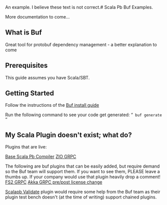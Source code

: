 An example. I believe these text is not correct.# Scala Pb Buf Examples.

More documentation to come...

## What is Buf
Great tool for protobuf dependency management - a better explanation to come

## Prerequisites

This guide assumes you have Scala/SBT.

## Getting Started

Follow the instructions of the [Buf install guide](https://buf.build/docs/installation)

Run the following command to see your code get generated:
“`
buf generate
“`


## My Scala Plugin doesn't exist; what do?

Plugins that are live:

[Base Scala Pb Compiler](https://buf.build/community/scalapb-scala)
[ZIO GRPC](https://buf.build/community/scalapb-zio-grpc)

The following are buf plugins that can be easily added, but require demand so the Buf team will support them. If you want to see them, PLEASE leave a thumbs up. If your company would use that plugin heavily drop a comment!
[FS2 GRPC](https://github.com/bufbuild/plugins/issues/305)
[Akka GRPC pre/post license change](https://github.com/bufbuild/plugins/issues/306)

[Scalapb Validate](https://github.com/bufbuild/plugins/issues/304) plugin would require some help from the Buf team as their plugin test bench doesn't (at the time of writing) support chained plugins.